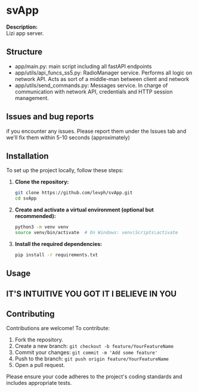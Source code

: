 
# svApp

**Description:**  
Lizi app server. 

## Structure
- app/main.py: main script including all fastAPI endpoints 
- app/utils/api_funcs_ss5.py: RadioManager service. Performs all logic on network API. Acts as sort of a middle-man between client and network
- app/utils/send_commands.py: Messages service. In charge of communication with network API, credentials and HTTP session management.

## Issues and bug reports
if you encounter any issues. Please report them under the Issues tab and we'll fix them within 5-10 seconds (approximately)

## Installation

To set up the project locally, follow these steps:

1. **Clone the repository:**

   ```bash
   git clone https://github.com/levph/svApp.git
   cd svApp
   ```

2. **Create and activate a virtual environment (optional but recommended):**

   ```bash
   python3 -m venv venv
   source venv/bin/activate  # On Windows: venv\Scripts\activate
   ```

3. **Install the required dependencies:**

   ```bash
   pip install -r requirements.txt
   ```

## Usage

## IT'S INTUITIVE YOU GOT IT I BELIEVE IN YOU



## Contributing

Contributions are welcome! To contribute:

1. Fork the repository.
2. Create a new branch: `git checkout -b feature/YourFeatureName`
3. Commit your changes: `git commit -m 'Add some feature'`
4. Push to the branch: `git push origin feature/YourFeatureName`
5. Open a pull request.

Please ensure your code adheres to the project's coding standards and includes appropriate tests.

